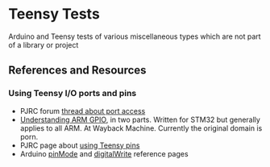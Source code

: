 # Teensy Tests
Arduino and Teensy tests of various miscellaneous types which are not part of a library or project

## References and Resources
### Using Teensy I/O ports and pins
- PJRC forum [thread about port access](https://forum.pjrc.com/threads/33273-UTFT-Teensy-3-2-Port-Numbers?p=213371#post213371)
- [Understanding ARM GPIO](https://web.archive.org/web/20190317071524/http://hertaville.com/stm32f0-gpio-tutorial-part-1.html), in two parts. Written for STM32 but generally applies to all ARM. At Wayback Machine. Currently the original domain is porn.
- PJRC page about [using Teensy pins](https://www.pjrc.com/teensy/pins.html)
- Arduino [pinMode](https://www.arduino.cc/reference/en/language/functions/digital-io/pinmode/) and [digitalWrite](https://www.arduino.cc/reference/en/language/functions/digital-io/digitalwrite/) reference pages
